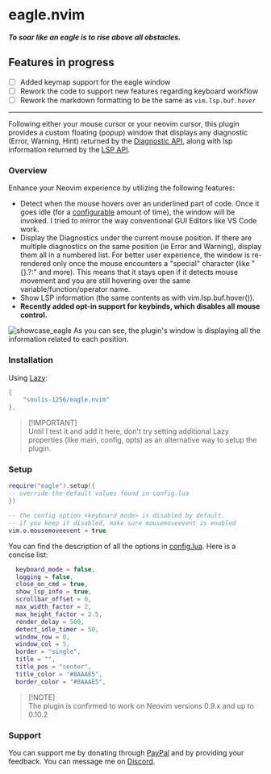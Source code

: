 # eagle.nvim

***To soar like an eagle is to rise above all obstacles.***

## Features in progress
- [ ] Added keymap support for the eagle window
- [ ] Rework the code to support new features regarding keyboard workflow
- [ ] Rework the markdown formatting to be the same as `vim.lsp.buf.hover`

---

Following either your mouse cursor or your neovim cursor, this plugin provides a custom floating (popup) window that displays any diagnostic (Error, Warning, Hint) returned by the [Diagnostic API](https://neovim.io/doc/user/diagnostic.html), along with lsp information returned by the [LSP API](https://neovim.io/doc/user/lsp.html).
### Overview
Enhance your Neovim experience by utilizing the following features:
- Detect when the mouse hovers over an underlined part of code. Once it goes idle (for a [configurable](./lua/eagle/config.lua) amount of time), the window will be invoked. I tried to mirror the way conventional GUI Editors like VS Code work.
- Display the Diagnostics under the current mouse position. If there are multiple diagnostics on the same position (ie Error and Warning), display them all in a numbered list. For better user experience, the window is re-rendered only once the mouse encounters a "special" character (like "{}.?:" and more). This means that it stays open if it detects mouse movement and you are still hovering over the same variable/function/operator name.
- Show LSP information (the same contents as with vim.lsp.buf.hover()).
- **Recently added opt-in support for keybinds, which disables all mouse control.**

![showcase_eagle](https://github.com/soulis-1256/eagle.nvim/assets/118274635/ec28d139-0087-4e0d-a52b-c217231b846e)
As you can see, the plugin's window is displaying all the information related to each position.

### Installation
Using [Lazy](https://github.com/folke/lazy.nvim):
```lua
{
    "soulis-1256/eagle.nvim"
},
```
> [!IMPORTANT]\
> Until I test it and add it here, don't try setting additional Lazy properties (like main, config, opts) as an alternative way to setup the plugin.

### Setup
```lua
require("eagle").setup({
-- override the default values found in config.lua
})

-- the config option <keyboard_mode> is disabled by default.
-- if you keep it disabled, make sure mousemoveevent is enabled
vim.o.mousemoveevent = true
```
You can find the description of all the options in [config.lua](./lua/eagle/config.lua). Here is a concise list:

```lua
  keyboard_mode = false,
  logging = false,
  close_on_cmd = true,
  show_lsp_info = true,
  scrollbar_offset = 0,
  max_width_factor = 2,
  max_height_factor = 2.5,
  render_delay = 500,
  detect_idle_timer = 50,
  window_row = 0,
  window_col = 5,
  border = "single",
  title = "",
  title_pos = "center",
  title_color = "#8AAAE5",
  border_color = "#8AAAE5",
```

> [!NOTE]\
> The plugin is confirmed to work on Neovim versions 0.9.x and up to 0.10.2

### Support
You can support me by donating through [PayPal](https://www.paypal.com/paypalme/soulis1256) and by providing your feedback. You can message me on [Discord](https://discord.com/users/319490489411829761).
